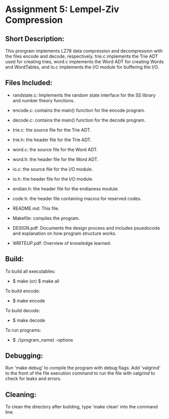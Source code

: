 # Assignment 5: Lempel-Ziv Compression

## Short Description:
This prorgram implements LZ78 data compression and decompression with the files encode and decode, respectively. trie.c implements the Trie ADT used for creating tries, word.c implements the Word ADT for creating Words and WordTables, and io.c implements the I/O module for buffering the I/O.

## Files Included:
- randstate.c: Implements the random state interface for the SS library and number theory functions.

- encode.c: contains the main() function for the encode program.

- decode.c: contains the main() function for the decode program.

- trie.c: the source file for the Trie ADT.

- trie.h: the header file for the Trie ADT.

- word.c: the source file for the Word ADT.

- word.h: the header file for the Word ADT.

- io.c: the source file for the I/O module.

- io.h: the header file for the I/O module.

- endian.h: the header file for the endianess module.

- code.h: the header file containing macros for reserved codes.

- README.md: This file.

- Makefile: compiles the program.

- DESIGN.pdf: Documents the design process and includes psuedocode and explanation on how program structure works.

- WRITEUP.pdf: Overview of knowledge learned.

## Build:
To build all executables:
 - $ make (or) $ make all
 
To build encode:
 - $ make encode
 
To build decode:
 - $ make decode
 
 To run programs:
 - $ ./(program_name) -options

## Debugging:
Run 'make debug' to compile the program with debug flags. Add 'valgrind' to the front of the file execution command to run the file with valgrind to check for leaks and errors.

## Cleaning:
To clean the directory after building, type 'make clean' into the command line.
